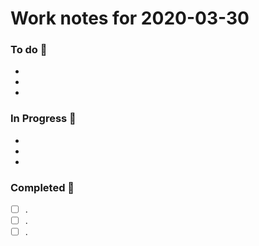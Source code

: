 # Work notes for 2020-03-30 
### To do :green_book: 
* 
* 
* 
### In Progress :ledger: 
* 
* 
* 
### Completed :closed_book: 
- [ ] . 
- [ ] . 
- [ ] . 
